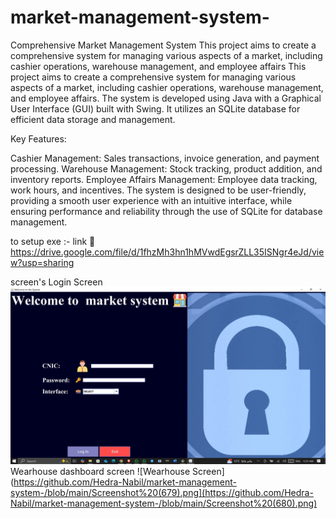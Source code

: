 # market-management-system-
Comprehensive Market Management System This project aims to create a comprehensive system for managing various aspects of a market, including cashier operations, warehouse management, and employee affairs
This project aims to create a comprehensive system for managing various aspects of a market, including cashier operations, warehouse management, and employee affairs. The system is developed using Java with a Graphical User Interface (GUI) built with Swing. It utilizes an SQLite database for efficient data storage and management.

Key Features:

Cashier Management: Sales transactions, invoice generation, and payment processing.
Warehouse Management: Stock tracking, product addition, and inventory reports.
Employee Affairs Management: Employee data tracking, work hours, and incentives.
The system is designed to be user-friendly, providing a smooth user experience with an intuitive interface, while ensuring performance and reliability through the use of SQLite for database management.

to setup exe :-
link 🔗 https://drive.google.com/file/d/1fhzMh3hn1hMVwdEgsrZLL35ISNgr4eJd/view?usp=sharing

screen's
Login Screen
![Login Screen](https://github.com/Hedra-Nabil/market-management-system-/blob/main/Screenshot%20(679).png)
Wearhouse dashboard screen 
![Wearhouse Screen](https://github.com/Hedra-Nabil/market-management-system-/blob/main/Screenshot%20(679).png](https://github.com/Hedra-Nabil/market-management-system-/blob/main/Screenshot%20(680).png)


